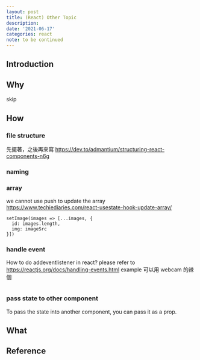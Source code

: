 ```yaml
---
layout: post
title: (React) Other Topic
description:
date: '2021-06-17'
categories: react
note: to be continued
---
```


## Introduction

## Why
skip

## How

### file structure
先擺著，之後再來寫
https://dev.to/admantium/structuring-react-components-n6g

### naming

### array
we cannot use push to update the array
https://www.techiediaries.com/react-usestate-hook-update-array/
```
setImage(images => [...images, {
  id: images.length,
  img: imageSrc
}])
```

### handle event
How to do addeventlistener in react?
please refer to https://reactjs.org/docs/handling-events.html
example 可以用 webcam 的辣個
```

```

### pass state to other component
To pass the state into another component, you can pass it as a prop.

## What

## Reference
